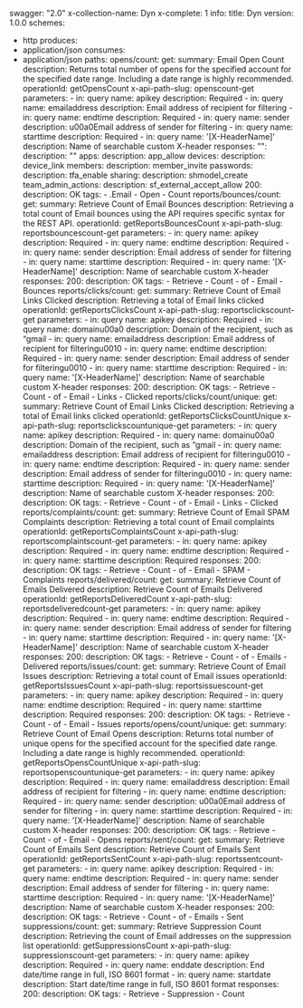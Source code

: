 swagger: "2.0"
x-collection-name: Dyn
x-complete: 1
info:
  title: Dyn
  version: 1.0.0
schemes:
- http
produces:
- application/json
consumes:
- application/json
paths:
  opens/count:
    get:
      summary: Email Open Count
      description: Returns total number of opens for the specified account for the
        specified date range. Including a date range is highly recommended.
      operationId: getOpensCount
      x-api-path-slug: openscount-get
      parameters:
      - in: query
        name: apikey
        description: Required
      - in: query
        name: emailaddress
        description: Email address of recipient for filtering
      - in: query
        name: endtime
        description: Required
      - in: query
        name: sender
        description: u00a0Email address of sender for filtering
      - in: query
        name: starttime
        description: Required
      - in: query
        name: '[X-HeaderName]'
        description: Name of searchable custom X-header
      responses:
        "":
          description: ""
        apps:
          description: app_allow
        devices:
          description: device_link
        members:
          description: member_invite
        passwords:
          description: tfa_enable
        sharing:
          description: shmodel_create
        team_admin_actions:
          description: sf_external_accept_allow
        200:
          description: OK
      tags:
      - .Email
      - Open
      - Count
  reports/bounces/count:
    get:
      summary: Retrieve Count of Email Bounces
      description: Retrieving a total count of Email bounces using the API requires
        specific syntax for the REST API.
      operationId: getReportsBouncesCount
      x-api-path-slug: reportsbouncescount-get
      parameters:
      - in: query
        name: apikey
        description: Required
      - in: query
        name: endtime
        description: Required
      - in: query
        name: sender
        description: Email address of sender for filtering
      - in: query
        name: starttime
        description: Required
      - in: query
        name: '[X-HeaderName]'
        description: Name of searchable custom X-header
      responses:
        200:
          description: OK
      tags:
      - Retrieve
      - Count
      - of
      - Email
      - Bounces
  reports/clicks/count:
    get:
      summary: Retrieve Count of Email Links Clicked
      description: Retrieving a total of Email links clicked
      operationId: getReportsClicksCount
      x-api-path-slug: reportsclickscount-get
      parameters:
      - in: query
        name: apikey
        description: Required
      - in: query
        name: domainu00a0
        description: Domain of the recipient, such as &#8220;gmail
      - in: query
        name: emailaddress
        description: Email address of recipient for filteringu0010
      - in: query
        name: endtime
        description: Required
      - in: query
        name: sender
        description: Email address of sender for filteringu0010
      - in: query
        name: starttime
        description: Required
      - in: query
        name: '[X-HeaderName]'
        description: Name of searchable custom X-header
      responses:
        200:
          description: OK
      tags:
      - Retrieve
      - Count
      - of
      - Email
      - Links
      - Clicked
  reports/clicks/count/unique:
    get:
      summary: Retrieve Count of Email Links Clicked
      description: Retrieving a total of Email links clicked
      operationId: getReportsClicksCountUnique
      x-api-path-slug: reportsclickscountunique-get
      parameters:
      - in: query
        name: apikey
        description: Required
      - in: query
        name: domainu00a0
        description: Domain of the recipient, such as &#8220;gmail
      - in: query
        name: emailaddress
        description: Email address of recipient for filteringu0010
      - in: query
        name: endtime
        description: Required
      - in: query
        name: sender
        description: Email address of sender for filteringu0010
      - in: query
        name: starttime
        description: Required
      - in: query
        name: '[X-HeaderName]'
        description: Name of searchable custom X-header
      responses:
        200:
          description: OK
      tags:
      - Retrieve
      - Count
      - of
      - Email
      - Links
      - Clicked
  reports/complaints/count:
    get:
      summary: Retrieve Count of Email SPAM Complaints
      description: Retrieving a total count of Email complaints
      operationId: getReportsComplaintsCount
      x-api-path-slug: reportscomplaintscount-get
      parameters:
      - in: query
        name: apikey
        description: Required
      - in: query
        name: endtime
        description: Required
      - in: query
        name: starttime
        description: Required
      responses:
        200:
          description: OK
      tags:
      - Retrieve
      - Count
      - of
      - Email
      - SPAM
      - Complaints
  reports/delivered/count:
    get:
      summary: Retrieve Count of Emails Delivered
      description: Retrieve Count of Emails Delivered
      operationId: getReportsDeliveredCount
      x-api-path-slug: reportsdeliveredcount-get
      parameters:
      - in: query
        name: apikey
        description: Required
      - in: query
        name: endtime
        description: Required
      - in: query
        name: sender
        description: Email address of sender for filtering
      - in: query
        name: starttime
        description: Required
      - in: query
        name: '[X-HeaderName]'
        description: Name of searchable custom X-header
      responses:
        200:
          description: OK
      tags:
      - Retrieve
      - Count
      - of
      - Emails
      - Delivered
  reports/issues/count:
    get:
      summary: Retrieve Count of Email Issues
      description: Retrieving a total count of Email issues
      operationId: getReportsIssuesCount
      x-api-path-slug: reportsissuescount-get
      parameters:
      - in: query
        name: apikey
        description: Required
      - in: query
        name: endtime
        description: Required
      - in: query
        name: starttime
        description: Required
      responses:
        200:
          description: OK
      tags:
      - Retrieve
      - Count
      - of
      - Email
      - Issues
  reports/opens/count/unique:
    get:
      summary: Retrieve Count of Email Opens
      description: Returns total number of unique opens for the specified account
        for the specified date range. Including a date range is highly recommended.
      operationId: getReportsOpensCountUnique
      x-api-path-slug: reportsopenscountunique-get
      parameters:
      - in: query
        name: apikey
        description: Required
      - in: query
        name: emailaddress
        description: Email address of recipient for filtering
      - in: query
        name: endtime
        description: Required
      - in: query
        name: sender
        description: u00a0Email address of sender for filtering
      - in: query
        name: starttime
        description: Required
      - in: query
        name: '[X-HeaderName]'
        description: Name of searchable custom X-header
      responses:
        200:
          description: OK
      tags:
      - Retrieve
      - Count
      - of
      - Email
      - Opens
  reports/sent/count:
    get:
      summary: Retrieve Count of Emails Sent
      description: Retrieve Count of Emails Sent
      operationId: getReportsSentCount
      x-api-path-slug: reportssentcount-get
      parameters:
      - in: query
        name: apikey
        description: Required
      - in: query
        name: endtime
        description: Required
      - in: query
        name: sender
        description: Email address of sender for filtering
      - in: query
        name: starttime
        description: Required
      - in: query
        name: '[X-HeaderName]'
        description: Name of searchable custom X-header
      responses:
        200:
          description: OK
      tags:
      - Retrieve
      - Count
      - of
      - Emails
      - Sent
  suppressions/count:
    get:
      summary: Retrieve Suppression Count
      description: Retrieving the count of Email addresses on the suppression list
      operationId: getSuppressionsCount
      x-api-path-slug: suppressionscount-get
      parameters:
      - in: query
        name: apikey
        description: Required
      - in: query
        name: enddate
        description: End date/time range in full, ISO 8601 format
      - in: query
        name: startdate
        description: Start date/time range in full, ISO 8601 format
      responses:
        200:
          description: OK
      tags:
      - Retrieve
      - Suppression
      - Count